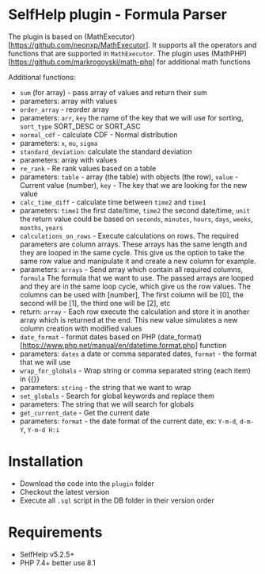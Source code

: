 # SelfHelp plugin - Formula Parser

The plugin is based on (MathExecutor)[https://github.com/neonxp/MathExecutor]. It supports all the operators and functions that are supported in `MathExecutor`.
The plugin uses (MathPHP)[https://github.com/markrogoyski/math-php] for additional math functions

Additional functions:
 - `sum` (for array) - pass array of values and return their sum
  - parameters: array with values
 - `order_array` -  reorder array
  - parameters: `arr`, `key` the name of the key that we will use for sorting, `sort_type` SORT_DESC or SORT_ASC
 - `normal_cdf` - calculate CDF - Normal distribution
  - parameters: `x`, `mu`, `sigma`
 - `standard_deviation`: calculate the standard deviation 
  - parameters: array with values
 - `re_rank` - Re rank values based on a table
  - parameters: `table` - array (the table) with objects (the row), `value` - Current value (number), `key` - The key that we are looking for the new value
 - `calc_time_diff` - calculate time between `time2` and `time1`
  - parameters: `time1` the first date/time, `time2` the second date/time, `unit` the return value could be based on `seconds`, `minutes`, `hours`, `days`, `weeks`, `months`, `years`
 - `calculations_on_rows` - Execute calculations on rows. The required parameters are column arrays. These arrays has the same length and they are looped in the same cycle. This give us the option to take the same row value and manipulate it and create a new column for example. 
  - parameters: `arrays` - Send array which contain all required columns, `formula` The formula that we want to use. The passed arrays are looped and they are in the same loop cycle, which give us the row values. The columns can be used with [number], The first column will be [0], the second will be [1], the third one will be [2], etc
  - return: `array` - Each row execute the calculation and store it in another array which is returned at the end. This new value simulates a new column creation with modified values
 - `date_format` - format dates based on PHP (date_format)[https://www.php.net/manual/en/datetime.format.php] function
  - parameters: `dates` a date or comma separated dates, `format` - the format that we will use
 - `wrap_for_globals` - Wrap string or comma separated string (each item) in {{}}
  - parameters: `string` - the string that we want to wrap
 - `set_globals` - Search for global keywords and replace them
  - parameters: The string that we will search for globals 
 - `get_current_date` - Get the current date
  - parameters: `format` - the date format of the current date, ex: `Y-m-d`, `d-m-Y`, `Y-m-d H:i`


# Installation

 - Download the code into the `plugin` folder
 - Checkout the latest version 
 - Execute all `.sql` script in the DB folder in their version order

# Requirements

 - SelfHelp v5.2.5+
 - PHP 7.4+ better use 8.1
